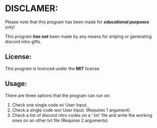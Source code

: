 # DISCLAMER:

Please note that this program has been made for __*educational purposes*__ only!

This program __*has not*__ been made by any means for sniping or generating discord nitro gifts.

## License:

This program is licenced under the __MIT__ license

## Usage:
  
  There are three options that the program can run on:
  
  1. Check one single code w/ User Input.
  2. Check a single code wo/ User Input. (Requires 1 argument)
  3. Check a list of discord nitro codes on a '.txt' file and write the working ones on an other txt file (Requires 2 arguments)
